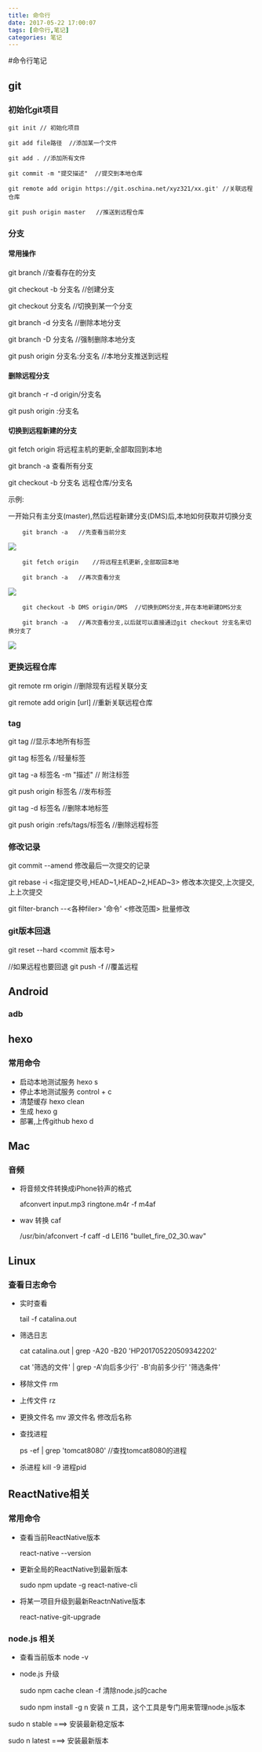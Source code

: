 ```yaml
---
title: 命令行
date: 2017-05-22 17:00:07
tags: [命令行,笔记]
categories: 笔记
---
```

#命令行笔记

## git

<!--more-->

### 初始化git项目
	
	git init // 初始化项目
	
	git add file路径  //添加某一个文件
	
	git add . //添加所有文件

	git commit -m "提交描述"  //提交到本地仓库
 
	git remote add origin https://git.oschina.net/xyz321/xx.git' //关联远程仓库
 
	git push origin master   //推送到远程仓库

### 分支	

#### 常用操作
git branch //查看存在的分支

git checkout -b 分支名  //创建分支

git checkout 分支名  //切换到某一个分支

git branch -d 分支名 //删除本地分支

git branch -D 分支名 //强制删除本地分支

git push origin 分支名:分支名 //本地分支推送到远程
   
#### 删除远程分支

git branch -r -d origin/分支名

git push origin :分支名

#### 切换到远程新建的分支
git fetch origin	将远程主机的更新,全部取回到本地

git branch -a	查看所有分支

git checkout -b 分支名 远程仓库/分支名
	
示例:
		
一开始只有主分支(master),然后远程新建分支(DMS)后,本地如何获取并切换分支

		git branch -a 	//先查看当前分支

<img src="http://okskqdic8.bkt.clouddn.com/git_demo1.png"/>

		git fetch origin	//将远程主机更新,全部取回本地

		git branch -a	//再次查看分支

<img src="http://okskqdic8.bkt.clouddn.com/git_demo2.png"/>

		git checkout -b DMS origin/DMS	//切换到DMS分支,并在本地新建DMS分支

		git branch -a	//再次查看分支,以后就可以直接通过git checkout 分支名来切换分支了

<img src="http://okskqdic8.bkt.clouddn.com/git_demo3.png"/>

### 更换远程仓库
git remote rm origin    //删除现有远程关联分支

git remote add origin [url] //重新关联远程仓库

### tag
git tag //显示本地所有标签

git tag 标签名 //轻量标签

git tag -a 标签名 -m "描述" // 附注标签 

git push origin 标签名  //发布标签

git tag -d 标签名 //删除本地标签

git push origin :refs/tags/标签名 //删除远程标签

### 修改记录
git commit --amend 修改最后一次提交的记录
 
git rebase -i <指定提交号,HEAD~1,HEAD~2,HEAD~3> 修改本次提交,上次提交,上上次提交

git filter-branch --<各种filer> '命令' <修改范围>  批量修改	
### git版本回退

git reset --hard <commit 版本号>

//如果远程也要回退
git push -f   //覆盖远程	
      

## Android 
### adb

## hexo
### 常用命令

* 启动本地测试服务  hexo s
* 停止本地测试服务 control + c
* 清楚缓存 hexo clean 
* 生成 hexo g
* 部署,上传github hexo d
		  

## Mac

### 音频

* 将音频文件转换成iPhone铃声的格式

	afconvert input.mp3 ringtone.m4r -f m4af
* wav 转换 caf

	/usr/bin/afconvert -f caff -d LEI16 "bullet_fire_02_30.wav"

## Linux

### 查看日志命令

* 实时查看
	
	tail -f catalina.out

* 筛选日志

	cat catalina.out | grep -A20 -B20 'HP201705220509342202'

	cat '筛选的文件' | grep -A'向后多少行' -B'向前多少行'  '筛选条件'

* 移除文件 rm
* 上传文件 rz
* 更换文件名 mv 源文件名 修改后名称
* 查找进程

	 ps -ef | grep 'tomcat8080'  //查找tomcat8080的进程
* 杀进程
	kill -9 进程pid

## ReactNative相关
### 常用命令
* 查看当前ReactNative版本 
 	
	react-native --version 

* 更新全局的ReactNative到最新版本 

	sudo npm update -g react-native-cli

* 将某一项目升级到最新ReactnNative版本 

	react-native-git-upgrade

### node.js 相关
* 查看当前版本 node -v
* node.js 升级
 
	sudo npm cache clean -f 清除node.js的cache

	sudo npm install -g n 安装 n 工具，这个工具是专门用来管理node.js版本

 sudo n stable        ===>     安装最新稳定版本

 sudo n latest        ===>     安装最新版本
